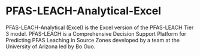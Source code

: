# PFAS-LEACH-Analytical-Excel
PFAS-LEACH-Analytical (Excel) is the Excel version of the PFAS-LEACH Tier 3 model. PFAS-LEACH is a Comprehensive Decision Support Platform for Predicting PFAS Leaching in Source Zones developed by a team at the University of Arizona led by Bo Guo.
